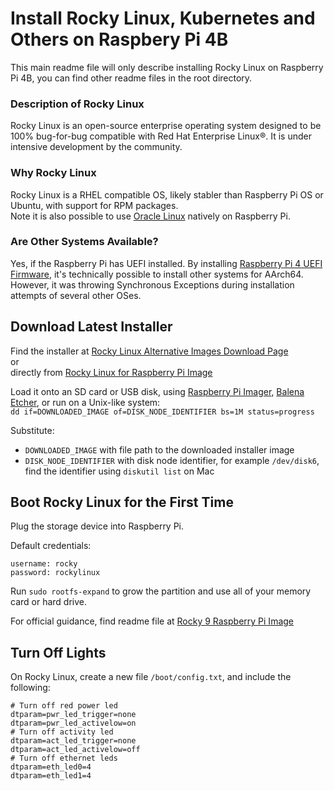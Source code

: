 # Install Rocky Linux, Kubernetes and Others on Raspbery Pi 4B

This main readme file will only describe installing Rocky Linux on Raspberry Pi 4B, you can find other readme files in the root directory.

### Description of Rocky Linux
Rocky Linux is an open-source enterprise operating system designed to be 100% bug-for-bug compatible with Red Hat Enterprise Linux®. It is under intensive development by the community.

### Why Rocky Linux
Rocky Linux is a RHEL compatible OS, likely stabler than Raspberry Pi OS or Ubuntu, with support for RPM packages.<br/>
Note it is also possible to use [Oracle Linux](https://www.oracle.com/linux/downloads/linux-arm-downloads.html) natively on Raspberry Pi.<br/>

### Are Other Systems Available?
Yes, if the Raspberry Pi has UEFI installed.
By installing [Raspberry Pi 4 UEFI Firmware](https://github.com/pftf/RPi4), it's technically possible to install other systems for AArch64. However, it was throwing Synchronous Exceptions during installation attempts of several other OSes.<br/>

## Download Latest Installer
Find the installer at [Rocky Linux Alternative Images Download Page](https://rockylinux.org/alternative-images)<br/>
or<br/>
directly from [Rocky Linux for Raspberry Pi Image](https://dl.rockylinux.org/pub/sig/9/altarch/aarch64/images/RockyLinuxRpi_9-latest.img.xz)<br/>

Load it onto an SD card or USB disk, using [Raspberry Pi Imager](https://www.raspberrypi.com/software/), [Balena Etcher](https://www.balena.io/etcher/), or run on a Unix-like system:<br/>
`dd if=DOWNLOADED_IMAGE of=DISK_NODE_IDENTIFIER bs=1M status=progress`<br/>

Substitute:
- `DOWNLOADED_IMAGE` with file path to the downloaded installer image
- `DISK_NODE_IDENTIFIER` with disk node identifier, for example `/dev/disk6`, find the identifier using `diskutil list` on Mac

## Boot Rocky Linux for the First Time
Plug the storage device into Raspberry Pi.<br/>

Default credentials:<br/>
```
username: rocky
password: rockylinux
```
Run `sudo rootfs-expand` to grow the partition and use all of your memory card or hard drive.<br/>

For official guidance, find readme file at [Rocky 9 Raspberry Pi Image](https://dl.rockylinux.org/pub/sig/9/altarch/aarch64/images/README.txt)<br/>

## Turn Off Lights
On Rocky Linux, create a new file `/boot/config.txt`, and include the following:<br/>
```
# Turn off red power led
dtparam=pwr_led_trigger=none
dtparam=pwr_led_activelow=on
# Turn off activity led
dtparam=act_led_trigger=none
dtparam=act_led_activelow=off
# Turn off ethernet leds
dtparam=eth_led0=4
dtparam=eth_led1=4
```